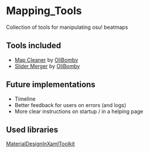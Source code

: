 # Mapping_Tools
Collection of tools for manipulating osu! beatmaps

## Tools included
- [Map Cleaner](https://github.com/OliBomby/Map-Cleaner) by [OliBomby](https://github.com/OliBomby) 
- [Slider Merger]() by [OliBomby](https://github.com/OliBomby) 

## Future implementations
- Timeline
- Better feedback for users on errors (and logs)
- More clear instructions on startup / in a helping page

## Used libraries
[MaterialDesignInXamlToolkit](https://github.com/MaterialDesignInXAML/MaterialDesignInXamlToolkit)
